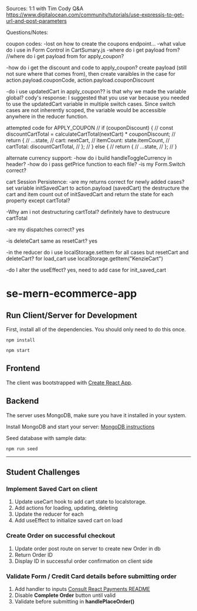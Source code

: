Sources:
1:1 with Tim
Cody Q&A
https://www.digitalocean.com/community/tutorials/use-expressjs-to-get-url-and-post-parameters


Questions/Notes:

coupon codes:
-lost on how to create the coupons endpoint...
-what value do i use in Form Control in CartSumary.js
-where do i get payload from?
//where do i get payload from for apply_coupon?

-how do i get the discount and code to apply_coupon?
create payload (still not sure where that comes from), then create varaibles in the case for action.payload.couponCode, action.payload.couponDiscount

-do i use updatedCart in apply_coupon?? is that why we made the variable global?
cody's response: I suggested that you use var because you needed to use the updatedCart variable in multiple switch cases. Since switch cases are not inherently scoped, the variable would be accessible anywhere in the reducer function.

attempted code for APPLY_COUPON
// if (couponDiscount) {
    //   const discountCartTotal = calculateCartTotal(nextCart) * couponDiscount;
    //   return {
    //     ...state,
    //     cart: nextCart,
    //     itemCount: state.itemCount,
    //     cartTotal: discountCartTotal,
    //   };
    // } else {
    //   return {
    //     ...state,
    //   };
    // }

alternate currency support:
-how do i build handleToggleCurrency in header?
-how do i pass getPrice function to each file?
-is my Form.Switch correct?




cart Session Persistence:
-are my returns correct for newly added cases?
set variable initSavedCart to action.payload (savedCart)
the destructure the cart and item count out of initSavedCart and return the state for each property except cartTotal?

-Why am i not destructuring cartTotal?
definitely have to destrucure cartTotal


-are my dispatches correct?
yes


-is deleteCart same as resetCart?
yes

-in the reducer do i use localStorage.setItem for all cases but resetCart and deleteCart?
for load_cart use localStorage.getItem("KenzieCart")

-do I alter the useEffect?
yes, need to add case for init_saved_cart





# se-mern-ecommerce-app

## Run Client/Server for Development

First, install all of the dependencies.  You should only need to do this once.

```
npm install
```

```
npm start
```

## Frontend

The client was bootstrapped with [Create React App](https://github.com/facebook/create-react-app).

## Backend

The server uses MongoDB, make sure you have it installed in your system.

Install MongoDB and start your server: [MongoDB instructions](https://docs.mongodb.com/manual/administration/install-community/)

Seed database with sample data:

```
npm run seed
```

---

## Student Challenges

### Implement Saved Cart on client

1. Update useCart hook to add cart state to localstorage.
2. Add actions for loading, updating, deleting
3. Update the reducer for each
4. Add useEffect to initialize saved cart on load

### Create Order on successful checkout

1. Update order post route on server to create new Order in db
2. Return Order ID
3. Display ID in successful order confirmation on client side

### Validate Form / Credit Card details before submitting order

1. Add handler to inputs [Consult React Payments README](https://github.com/medipass/react-payment-inputs#with-hooks)
2. Disable **Complete Order** button until valid
3. Validate before submitting in **handlePlaceOrder()**
